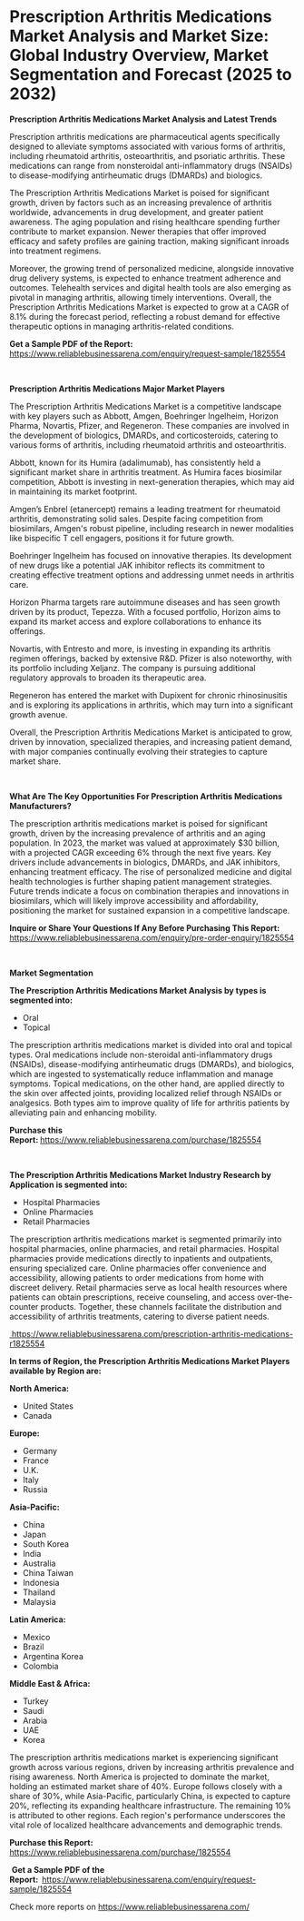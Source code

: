 <p><h1>Prescription Arthritis Medications Market Analysis and Market Size: Global Industry Overview, Market Segmentation and Forecast (2025 to 2032)</h1></p><p><strong>Prescription Arthritis Medications Market Analysis and Latest Trends</strong></p>
<p><p>Prescription arthritis medications are pharmaceutical agents specifically designed to alleviate symptoms associated with various forms of arthritis, including rheumatoid arthritis, osteoarthritis, and psoriatic arthritis. These medications can range from nonsteroidal anti-inflammatory drugs (NSAIDs) to disease-modifying antirheumatic drugs (DMARDs) and biologics.</p><p>The Prescription Arthritis Medications Market is poised for significant growth, driven by factors such as an increasing prevalence of arthritis worldwide, advancements in drug development, and greater patient awareness. The aging population and rising healthcare spending further contribute to market expansion. Newer therapies that offer improved efficacy and safety profiles are gaining traction, making significant inroads into treatment regimens.</p><p>Moreover, the growing trend of personalized medicine, alongside innovative drug delivery systems, is expected to enhance treatment adherence and outcomes. Telehealth services and digital health tools are also emerging as pivotal in managing arthritis, allowing timely interventions. Overall, the Prescription Arthritis Medications Market is expected to grow at a CAGR of 8.1% during the forecast period, reflecting a robust demand for effective therapeutic options in managing arthritis-related conditions.</p></p>
<p><strong>Get a Sample PDF of the Report:&nbsp;</strong> <a href="https://www.reliablebusinessarena.com/enquiry/request-sample/1825554?utm_campaign=2800&utm_medium=2&utm_source=Github&utm_content=ia&utm_term=08032025&utm_id=prescription-arthritis-medications">https://www.reliablebusinessarena.com/enquiry/request-sample/1825554</a></p>
<p>&nbsp;</p>
<p><strong>Prescription Arthritis Medications Major Market Players</strong></p>
<p><p>The Prescription Arthritis Medications Market is a competitive landscape with key players such as Abbott, Amgen, Boehringer Ingelheim, Horizon Pharma, Novartis, Pfizer, and Regeneron. These companies are involved in the development of biologics, DMARDs, and corticosteroids, catering to various forms of arthritis, including rheumatoid arthritis and osteoarthritis.</p><p>Abbott, known for its Humira (adalimumab), has consistently held a significant market share in arthritis treatment. As Humira faces biosimilar competition, Abbott is investing in next-generation therapies, which may aid in maintaining its market footprint.</p><p>Amgen’s Enbrel (etanercept) remains a leading treatment for rheumatoid arthritis, demonstrating solid sales. Despite facing competition from biosimilars, Amgen's robust pipeline, including research in newer modalities like bispecific T cell engagers, positions it for future growth.</p><p>Boehringer Ingelheim has focused on innovative therapies. Its development of new drugs like a potential JAK inhibitor reflects its commitment to creating effective treatment options and addressing unmet needs in arthritis care.</p><p>Horizon Pharma targets rare autoimmune diseases and has seen growth driven by its product, Tepezza. With a focused portfolio, Horizon aims to expand its market access and explore collaborations to enhance its offerings.</p><p>Novartis, with Entresto and more, is investing in expanding its arthritis regimen offerings, backed by extensive R&D. Pfizer is also noteworthy, with its portfolio including Xeljanz. The company is pursuing additional regulatory approvals to broaden its therapeutic area.</p><p>Regeneron has entered the market with Dupixent for chronic rhinosinusitis and is exploring its applications in arthritis, which may turn into a significant growth avenue.</p><p>Overall, the Prescription Arthritis Medications Market is anticipated to grow, driven by innovation, specialized therapies, and increasing patient demand, with major companies continually evolving their strategies to capture market share.</p></p>
<p>&nbsp;</p>
<p><strong>What Are The Key Opportunities For Prescription Arthritis Medications Manufacturers?</strong></p>
<p><p>The prescription arthritis medications market is poised for significant growth, driven by the increasing prevalence of arthritis and an aging population. In 2023, the market was valued at approximately $30 billion, with a projected CAGR exceeding 6% through the next five years. Key drivers include advancements in biologics, DMARDs, and JAK inhibitors, enhancing treatment efficacy. The rise of personalized medicine and digital health technologies is further shaping patient management strategies. Future trends indicate a focus on combination therapies and innovations in biosimilars, which will likely improve accessibility and affordability, positioning the market for sustained expansion in a competitive landscape.</p></p>
<p><strong>Inquire or Share Your Questions If Any Before Purchasing This Report:</strong> <a href="https://www.reliablebusinessarena.com/enquiry/pre-order-enquiry/1825554?utm_campaign=2800&utm_medium=2&utm_source=Github&utm_content=ia&utm_term=08032025&utm_id=prescription-arthritis-medications">https://www.reliablebusinessarena.com/enquiry/pre-order-enquiry/1825554</a></p>
<p>&nbsp;</p>
<p><strong>Market Segmentation</strong></p>
<p><strong>The Prescription Arthritis Medications Market Analysis by types is segmented into:</strong></p>
<p><ul><li>Oral</li><li>Topical</li></ul></p>
<p><p>The prescription arthritis medications market is divided into oral and topical types. Oral medications include non-steroidal anti-inflammatory drugs (NSAIDs), disease-modifying antirheumatic drugs (DMARDs), and biologics, which are ingested to systematically reduce inflammation and manage symptoms. Topical medications, on the other hand, are applied directly to the skin over affected joints, providing localized relief through NSAIDs or analgesics. Both types aim to improve quality of life for arthritis patients by alleviating pain and enhancing mobility.</p></p>
<p><strong>Purchase this Report:&nbsp;</strong><a href="https://www.reliablebusinessarena.com/purchase/1825554?utm_campaign=2800&utm_medium=2&utm_source=Github&utm_content=ia&utm_term=08032025&utm_id=prescription-arthritis-medications">https://www.reliablebusinessarena.com/purchase/1825554</a></p>
<p>&nbsp;</p>
<p><strong>The Prescription Arthritis Medications Market Industry Research by Application is segmented into:</strong></p>
<p><ul><li>Hospital Pharmacies</li><li>Online Pharmacies</li><li>Retail Pharmacies</li></ul></p>
<p><p>The prescription arthritis medications market is segmented primarily into hospital pharmacies, online pharmacies, and retail pharmacies. Hospital pharmacies provide medications directly to inpatients and outpatients, ensuring specialized care. Online pharmacies offer convenience and accessibility, allowing patients to order medications from home with discreet delivery. Retail pharmacies serve as local health resources where patients can obtain prescriptions, receive counseling, and access over-the-counter products. Together, these channels facilitate the distribution and accessibility of arthritis treatments, catering to diverse patient needs.</p></p>
<p><a href="https://www.reliablebusinessarena.com/prescription-arthritis-medications-r1825554?utm_campaign=2800&utm_medium=2&utm_source=Github&utm_content=ia&utm_term=08032025&utm_id=prescription-arthritis-medications">&nbsp;https://www.reliablebusinessarena.com/prescription-arthritis-medications-r1825554</a></p>
<p><strong>In terms of Region, the Prescription Arthritis Medications Market Players available by Region are:</strong></p>
<p>
    <p> <strong> North America: </strong>
        <ul>
            <li>United States</li>
            <li>Canada</li>
        </ul>
        </p> 
    <p> <strong> Europe: </strong>
        <ul>
            <li>Germany</li>
            <li>France</li>
            <li>U.K.</li>
            <li>Italy</li>
            <li>Russia</li>
        </ul>
        </p> 
    <p> <strong> Asia-Pacific: </strong>
        <ul>
            <li>China</li>
            <li>Japan</li>
            <li>South Korea</li>
            <li>India</li>
            <li>Australia</li>
            <li>China Taiwan</li>
            <li>Indonesia</li>
            <li>Thailand</li>
            <li>Malaysia</li>
        </ul>
        </p> 
    <p> <strong> Latin America: </strong>
        <ul>
            <li>Mexico</li>
            <li>Brazil</li>
            <li>Argentina Korea</li>
            <li>Colombia</li>
        </ul>
        </p> 
    <p> <strong> Middle East & Africa: </strong>
        <ul>
            <li>Turkey</li>
            <li>Saudi</li>
            <li>Arabia</li>
            <li>UAE</li>
            <li>Korea</li>
        </ul>
    </p>
    </p>
<p><p>The prescription arthritis medications market is experiencing significant growth across various regions, driven by increasing arthritis prevalence and rising awareness. North America is projected to dominate the market, holding an estimated market share of 40%. Europe follows closely with a share of 30%, while Asia-Pacific, particularly China, is expected to capture 20%, reflecting its expanding healthcare infrastructure. The remaining 10% is attributed to other regions. Each region's performance underscores the vital role of localized healthcare advancements and demographic trends.</p></p>
<p><strong>Purchase this Report: </strong><a href="https://www.reliablebusinessarena.com/purchase/1825554?utm_campaign=2800&utm_medium=2&utm_source=Github&utm_content=ia&utm_term=08032025&utm_id=prescription-arthritis-medications">https://www.reliablebusinessarena.com/purchase/1825554</a></p>
<p>&nbsp;<strong>Get a Sample PDF of the Report:&nbsp;&nbsp;</strong><a href="https://www.reliablebusinessarena.com/enquiry/request-sample/1825554?utm_campaign=2800&utm_medium=2&utm_source=Github&utm_content=ia&utm_term=08032025&utm_id=prescription-arthritis-medications">https://www.reliablebusinessarena.com/enquiry/request-sample/1825554</a></p>
<p><strong></strong></p>
<p>Check more reports on <a href="https://www.reliablebusinessarena.com/?utm_campaign=2800&utm_medium=2&utm_source=Github&utm_content=ia&utm_term=08032025&utm_id=prescription-arthritis-medications">https://www.reliablebusinessarena.com/</a></p>